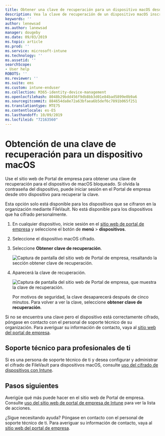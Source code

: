 ```yaml
---
title: Obtener una clave de recuperación para un dispositivo macOS desde el sitio web de Portal de empresa de Intune
description: Vea la clave de recuperación de un dispositivo macOS inscrito y administrado.
keywords: ''
author: lenewsad
ms.author: lanewsad
manager: dougeby
ms.date: 09/03/2019
ms.topic: article
ms.prod: ''
ms.service: microsoft-intune
ms.technology: ''
ms.assetid: ''
searchScope:
- User help
ROBOTS: ''
ms.reviewer: ''
ms.suite: ems
ms.custom: intune-enduser
ms.collection: M365-identity-device-management
ms.openlocfilehash: 8048b29bdd456f9db8bb3d01e84bad5899e0b9a6
ms.sourcegitcommit: 884654da8e72a63bfaea6b5def6c7891b065f251
ms.translationtype: MTE75
ms.contentlocale: es-ES
ms.lasthandoff: 10/09/2019
ms.locfileid: "72163560"
---
```

# <a name="get-a-recovery-key-for-a-macos-device"></a>Obtención de una clave de recuperación para un dispositivo macOS

Use el sitio web de Portal de empresa para obtener una clave de recuperación para el dispositivo de macOS bloqueado. Si olvida la contraseña del dispositivo, puede iniciar sesión en el Portal de empresa desde otro dispositivo para recuperar la clave.  

Esta opción solo está disponible para los dispositivos que se cifraron en la organización mediante FileVault. No está disponible para los dispositivos que ha cifrado personalmente.

1. En cualquier dispositivo, inicie sesión en el [sitio web de portal de empresa](https://portal.manage.microsoft.com) y seleccione el botón de **menú** > **dispositivos**.  
2. Seleccione el dispositivo macOS cifrado.  
3. Seleccione **Obtener clave de recuperación**.  

    ![Captura de pantalla del sitio web de Portal de empresa, resaltando la sección obtener clave de recuperación.](./media/1907-recovery2-cpweb-intune.PNG)  

4. Aparecerá la clave de recuperación.

    ![Captura de pantalla del sitio web de Portal de empresa, que muestra la clave de recuperación.](./media/1907-recovery-cpweb-intune.PNG)  

    Por motivos de seguridad, la clave desaparecerá después de cinco minutos. Para volver a ver la clave, seleccione **obtener clave de recuperación**.

Si no se encuentra una clave pero el dispositivo está correctamente cifrado, póngase en contacto con el personal de soporte técnico de su organización. Para averiguar su información de contacto, vaya al [sitio web del portal de empresa](https://go.microsoft.com/fwlink/?linkid=2010980).  

## <a name="it-pro-support"></a>Soporte técnico para profesionales de ti

Si es una persona de soporte técnico de ti y desea configurar y administrar el cifrado de FileVault para dispositivos macOS, consulte [uso del cifrado de dispositivos con Intune](/intune/protect/encrypt-devices).

## <a name="next-steps"></a>Pasos siguientes

Averigüe qué más puede hacer en el sitio web de Portal de empresa. Consulte [uso del sitio web de portal de empresa de Intune](using-the-intune-company-portal-website.md) para ver la lista de acciones.  

¿Sigue necesitando ayuda? Póngase en contacto con el personal de soporte técnico de ti. Para averiguar su información de contacto, vaya al [sitio web del portal de empresa](https://go.microsoft.com/fwlink/?linkid=2010980).  
